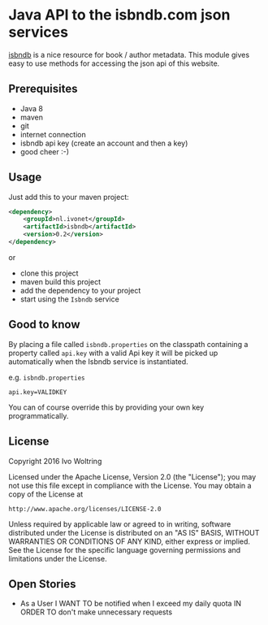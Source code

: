 # Java API to the isbndb.com json services

[isbndb](http://isbndb.com) is a nice resource for book / author metadata.
This module gives easy to use methods for accessing the json api
of this website.

## Prerequisites

* Java 8
* maven
* git
* internet connection
* isbndb api key (create an account and then a key)
* good cheer :-)

## Usage

Just add this to your maven project:

```xml
<dependency>
    <groupId>nl.ivonet</groupId>
    <artifactId>isbndb</artifactId>
    <version>0.2</version>
</dependency>
```

or

* clone this project
* maven build this project
* add the dependency to your project
* start using the `Isbndb` service

## Good to know

By placing a file called `isbndb.properties` on the classpath containing
a property called `api.key` with a valid Api key it will be picked up automatically
when the Isbndb service is instantiated.

e.g. `isbndb.properties`

`api.key=VALIDKEY`

You can of course override this by providing your own key programmatically.

## License
 
Copyright 2016 Ivo Woltring

Licensed under the Apache License, Version 2.0 (the "License");
you may not use this file except in compliance with the License.
You may obtain a copy of the License at

    http://www.apache.org/licenses/LICENSE-2.0

Unless required by applicable law or agreed to in writing, software
distributed under the License is distributed on an "AS IS" BASIS,
WITHOUT WARRANTIES OR CONDITIONS OF ANY KIND, either express or implied.
See the License for the specific language governing permissions and
limitations under the License.

## Open Stories

* As a User I WANT TO be notified when I exceed my daily quota IN ORDER TO don't make unnecessary requests
